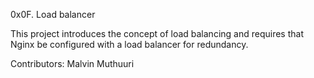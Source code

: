 0x0F. Load balancer

This project introduces the concept of load balancing and requires that Nginx be configured with a load balancer for redundancy.

Contributors:
Malvin Muthuuri
